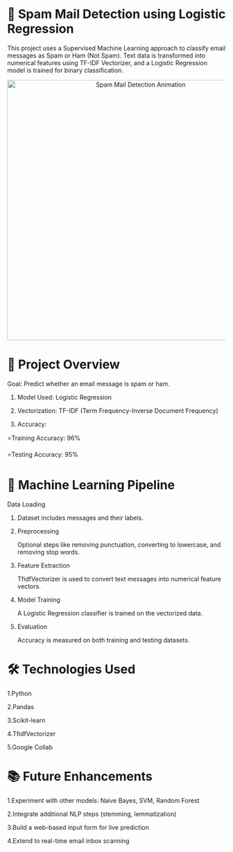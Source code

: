# 📧 Spam Mail Detection using Logistic Regression

This project uses a Supervised Machine Learning approach to classify email messages as Spam or Ham (Not Spam). Text data is transformed into numerical features using TF-IDF Vectorizer, and a Logistic Regression model is trained for binary classification.

<p align="center">
  <img src="https://media4.giphy.com/media/v1.Y2lkPTc5MGI3NjExdzRsaWdwanIxbmN4enhiNHdxNjV1NGlkN3V5ajRhams5NHZibndzeCZlcD12MV9pbnRlcm5hbF9naWZfYnlfaWQmY3Q9Zw/JRPYrblGdODA5MF7eg/giphy.gif" alt="Spam Mail Detection Animation" width="600"/>
</p>

# 🚀 Project Overview
Goal: Predict whether an email message is spam or ham.
  
 1. Model Used: Logistic Regression
  
 2. Vectorization: TF-IDF (Term Frequency-Inverse Document Frequency)
  
 3. Accuracy:
  
⭐Training Accuracy: 96%
  
⭐Testing Accuracy: 95%

# 🧠 Machine Learning Pipeline
  Data Loading
  
 1. Dataset includes messages and their labels.
  
 2. Preprocessing
  
    Optional steps like removing punctuation, converting to lowercase, and removing stop words.
  
 3. Feature Extraction
  
    TfidfVectorizer is used to convert text messages into numerical feature vectors.
  
 4. Model Training
  
    A Logistic Regression classifier is trained on the vectorized data.
  
 5. Evaluation
  
    Accuracy is measured on both training and testing datasets.

# 🛠 Technologies Used
  1.Python
  
  2.Pandas
  
  3.Scikit-learn
  
  4.TfidfVectorizer

  5.Google Collab  

# 📚 Future Enhancements
  1.Experiment with other models: Naive Bayes, SVM, Random Forest
  
  2.Integrate additional NLP steps (stemming, lemmatization)
  
  3.Build a web-based input form for live prediction
  
  4.Extend to real-time email inbox scanning

